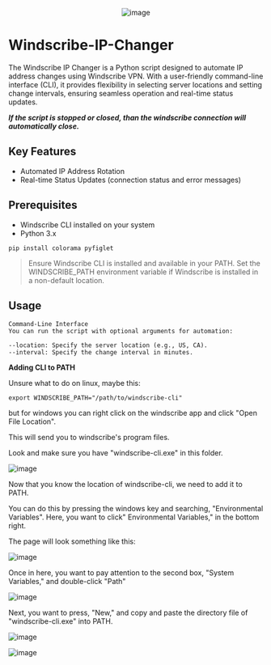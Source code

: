 <p align="center">
  <img src="https://github.com/Cr0mb/Windscribe-IP-Changer/assets/137664526/36998174-e1a3-4530-8687-912c313a5fac" alt="image">
</p>


# Windscribe-IP-Changer
The Windscribe IP Changer is a Python script designed to automate IP address changes using Windscribe VPN. 
With a user-friendly command-line interface (CLI), it provides flexibility in selecting server locations and setting change intervals, ensuring seamless operation and real-time status updates.


***If the script is stopped or closed, than the windscribe connection will automatically close.***

## Key Features
- Automated IP Address Rotation
- Real-time Status Updates (connection status and error messages)

## Prerequisites

- Windscribe CLI installed on your system
- Python 3.x
```
pip install colorama pyfiglet
```

> Ensure Windscribe CLI is installed and available in your PATH. Set the WINDSCRIBE_PATH environment variable if Windscribe is installed in a non-default location.

## Usage
```
Command-Line Interface
You can run the script with optional arguments for automation:

--location: Specify the server location (e.g., US, CA).
--interval: Specify the change interval in minutes.

```

**Adding CLI to PATH**

Unsure what to do on linux, maybe this:

```
export WINDSCRIBE_PATH="/path/to/windscribe-cli"
```

but for windows you can right click on the windscribe app and click "Open File Location".

This will send you to windscribe's program files.

Look and make sure you have "windscribe-cli.exe" in this folder.

![image](https://github.com/Cr0mb/Windscribe-IP-Changer/assets/137664526/7a0f97c4-b216-4745-89c0-de9d71e4c008)

Now that you know the location of windscribe-cli, we need to add it to PATH.

You can do this by pressing the windows key and searching, "Environmental Variables". Here, you want to click" Environmental Variables," in the bottom right.

The page will look something like this:

![image](https://github.com/Cr0mb/Windscribe-IP-Changer/assets/137664526/af7e1a6f-d5e6-4be0-9936-1b0fd7142673)

Once in here, you want to pay attention to the second box, "System Variables," and double-click "Path"

![image](https://github.com/Cr0mb/Windscribe-IP-Changer/assets/137664526/f84c8edb-4529-42f8-b0bf-305742b4b1c5)

Next, you want to press, "New," and copy and paste the directory file of "windscribe-cli.exe" into PATH.

![image](https://github.com/Cr0mb/Windscribe-IP-Changer/assets/137664526/2bc01dd4-6791-438b-919b-fa427b1faade)

![image](https://github.com/Cr0mb/Windscribe-IP-Changer/assets/137664526/e38ff544-30ea-43ff-bdd8-5f7406bdd2ac)








